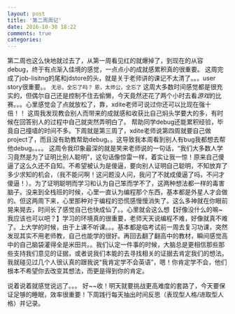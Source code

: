 ```yaml
---
layout: post
title: '第二周周记'
date: 2016-10-30 18:22
comments: true
categories: 
---
```

第二周也这么快地就过去了，从第一周看见红的就爆掉了，到现在的从容debug，终于有点渐入佳境的感觉，一点点小的成就感累积真的很重要。
这周完成了job-lisitng的尾和jdstore的头，就是关于老师讲的课记不太清了。。。user story很重要。。
`无忌，全忘了吗？`
`恩，太师公，全忘了`
这周大多数时间感觉都是很充实的，但偶尔自己还是控制不住去偷懒，今天竟然还花了两个小时去看<em>游戏</em>的比赛。。。心里感觉会了点就放松了，靠，xdite老师可说过你还可以比现在强十倍！！
这周我发现教会别人而带来的成就感和收获比自己焖头学要大的多，有时候在回答别人的过程中自己就突然弄明白了。
帮助同学debug还能累积经验，毕竟自己撞墙的时间不多。下周就是第三周了，xdite老师说第四周就要自己做project了，而且没有助教帮助debug。。这导致我本周看到别人有bug我都想去帮他debug。。。。
这周令我印象最深的就是笑来老师说的一句话，“我们大多数人学习竟然是为了证明比别人聪明”，这句话像惊雷一样，着实让我一惊！原来自己傻逼了这么久还不自知。不希望被认为是傻逼，要向别人证明自己聪明，不知放弃了多少求知的机会，（我不能问啊！这问题没人问，我问了不就成傻逼了吗，不问才傻逼！）。为了证明聪明而学习和认为自己笨而学不了，这两种想法都一样的毒害脑子。没来到全栈班的时候，心里一直认为编程那个东西，基本都是外星人才会做的。但这两周下来，心里那种对于编程的恐慌感慢慢消失了。这么多神就在你眼前晃来晃去，时间长了感觉自己也快成仙了。。心里就会这么想【好像没什么的嘛~我应该也可以吧？】学习的环境真的很重要，老师天天说编程不难，好像就真不难了。上大学的时候，由于上课不听课。。。基本都是临考试前一周去复习功课，突然发现其实不用老师教，自己也能学的很好。再回去翻了翻高中的教材，瞬间感觉高中的自己脑袋灌得全是米田共。。我们认定一件事的时候，大脑总是更相信那些那些支持我们意见的证据，或者说我们本能的去寻找相关的证据去肯定我们的想法。我就碰见过几个人很认真的跟我说“我肯定学不会英语”，嗯！你肯定学不会，他们根本不希望你去改变其想法，而更是得到你的肯定。

说着说着就感觉说远了。。。
好~~收！明天就要挑战更高难度的套路了，今天要保证足够的睡眠，效率很重要！下周践行每天抽出时间反思（表现型人格/进取型人格）并记录。